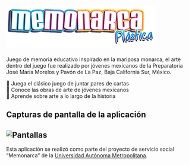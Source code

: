 ![Logo](https://github.com/albertonr7/Memonarca/blob/533fd70e951858de953d52cfa6811988f983fce8/Dise%C3%B1os/logo.png)
---

Juego de memoria educativo inspirado en la mariposa monarca, el arte dentro del juego fue realizado por jóvenes mexicanos de la Preparatoria José María Morelos y Pavón de La Paz, Baja California Sur, México.

:butterfly: Juega el clásico juego de juntar pares de cartas \
:butterfly: Conoce las obras de arte de jóvenes mexicanos \
:butterfly: Aprende sobre arte a lo largo de la historia 

## Capturas de pantalla de la aplicación

![Pantallas](https://github.com/albertonr7/Memonarca/blob/ba0e9e16995584976ce04db4d686fe6915acab0f/Dise%C3%B1os/capturas.png)
--

Esta aplicación se realizó como parte del proyecto de servicio social “Memonarca” de la [Universidad Autónoma Metropolitana](https://www.uam.mx).
